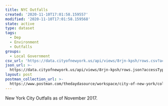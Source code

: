 ```yaml
---
title: NYC Outfalls
created: '2020-11-10T17:01:58.159557'
modified: '2020-11-10T17:01:58.159568'
state: active
type: dataset
tags:
  - Dep
  - Environment
  - Outfalls
groups:
  - Local Government
csv_url: 'https://data.cityofnewyork.us/api/views/8rjn-kpsh/rows.csv?accessType=DOWNLOAD'
json_url: >-
  https://data.cityofnewyork.us/api/views/8rjn-kpsh/rows.json?accessType=DOWNLOAD
layout: post
postman_collection_url: >-
  https://www.postman.com/thedaydasource/workspace/city-of-new-york/collection/15909983-ad21ba4d-0191-4b24-9088-1a158916b9e6
---
```

New York City Outfalls as of November 2017.
